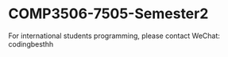 # COMP3506-7505-Semester2
For international students programming, please contact WeChat: codingbesthh
